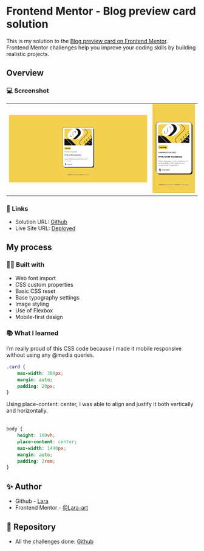 # Frontend Mentor - Blog preview card solution

This is my solution to the <a href="https://www.frontendmentor.io/challenges/blog-preview-card-ckPaj01IcS"> Blog preview card on Frontend Mentor</a>.<br> Frontend Mentor challenges help you improve your coding skills by building realistic projects. 


## Overview

### 💻 Screenshot

<table>
  <tr>
    <td style="width: 75%;"><img src="https://github.com/Lara-art/Blog-preview-card/blob/main/screenshot/Desktop.PNG" alt="Vista de Escritorio" style="width: 100%;"/></td>
    <td style="width: 25%;"><img src="https://github.com/Lara-art/Blog-preview-card/blob/main/screenshot/Mobile.PNG"  alt="Vista Móvil" style="width: 100%;"/></td>
  </tr>
</table>

### 🔗 Links

- Solution URL: [Github](https://github.com/Lara-art/Blog-preview-card)
- Live Site URL: [Deployed](https://lara-art.github.io/Blog-preview-card/)

## My process

### 👩‍💻 Built with

- Web font import
- CSS custom properties
- Basic CSS reset
- Base typography settings
- Image styling
- Use of Flexbox
- Mobile-first design


### 📚 What I learned

I’m really proud of this CSS code because I made it mobile responsive without using any @media queries.


```css
.card {
    max-width: 380px;
    margin: auto;
    padding: 20px;
}

```
Using place-content: center, I was able to align and justify it both vertically and horizontally.

```css

body {
    height: 100vh;
    place-content: center;
    max-width: 1440px;
    margin: auto;
    padding: 2rem;
}
```


## ✨ Author

- Github - [Lara](https://github.com/Lara-art)
- Frontend Mentor - [@Lara-art](https://www.frontendmentor.io/profile/Lara-art)

## 📂 Repository

- All the challenges done: [Github](https://github.com/Lara-art/My-Frontend-Mentor-Repository)
